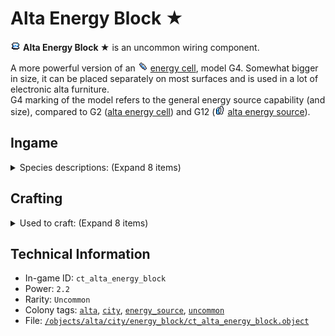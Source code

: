 # Alta Energy Block ★

<img src="https://raw.githubusercontent.com/Ceterai/Enternia/main/objects/alta/city/energy_block/icon.png" alt="Alta Energy Block ★ icon" loading="lazy" height=16px width="auto" /> **Alta Energy Block ★** is an uncommon wiring component.

A more powerful version of an <img src="https://raw.githubusercontent.com/Ceterai/Enternia/main/items/generic/crafting/alta/energy_cell.png" alt="Energy Cell icon" loading="lazy" height=16px width="auto" /> [energy cell](https://ceterai.github.io/MyEnternia/Wiki/EnergyCell), model G4. Somewhat bigger in size, it can be placed separately on most surfaces and is used in a lot of electronic alta furniture.  
G4 marking of the model refers to the general energy source capability (and size), compared to G2 ([alta energy cell](https://ceterai.github.io/MyEnternia/Wiki/altaenergycell)) and G12 (<img src="https://raw.githubusercontent.com/Ceterai/Enternia/main/objects/alta/scout/energy_source/icon.png" alt="Alta Energy Source icon" loading="lazy" height=16px width="auto" /> [alta energy source](https://ceterai.github.io/MyEnternia/Wiki/AltaEnergySource)).

## Ingame

<details markdown="1"><summary>Species descriptions: (Expand 8 items)</summary>

- Alta: This device generates alternia energy from a crystal. Very useful.
- Apex: A structure of unknown purpose.
- Avian: What is this for?
- Floran: A small metal square. Floran wondersss what's inssside.
- Glitch: Cautious. This look misterious.
- Human: A metal cube.
- Hylotl: What could be the purpose of this block?
- Novakid: Looks to me like an energy cube.

</details>

## Crafting

<details markdown="1"><summary>Used to craft: (Expand 8 items)</summary>

- <img src="https://raw.githubusercontent.com/Ceterai/Enternia/main/objects/alta/city/stand_agitate/icon.png" alt="Alta Agitational Stand icon" loading="lazy" height=16px width="auto" /> [Alta Agitational Stand](https://ceterai.github.io/MyEnternia/Wiki/AltaAgitationalStand)
- <img src="https://raw.githubusercontent.com/Ceterai/Enternia/main/objects/alta/cooking/cookdecks/icon.png" alt="Alta Cookdecks icon" loading="lazy" height=16px width="auto" /> [Alta Cookdecks](https://ceterai.github.io/MyEnternia/Wiki/AltaCookdecks)
- <img src="https://raw.githubusercontent.com/Ceterai/Enternia/main/objects/alta/scout/drone_spawner/icon.png" alt="Alta Drone Station icon" loading="lazy" height=16px width="auto" /> [Alta Drone Station](https://ceterai.github.io/MyEnternia/Wiki/AltaDroneStation)
- <img src="https://raw.githubusercontent.com/Ceterai/Enternia/main/objects/alta/scout/energy_source/icon.png" alt="Alta Energy Source icon" loading="lazy" height=16px width="auto" /> [Alta Energy Source](https://ceterai.github.io/MyEnternia/Wiki/AltaEnergySource)
- <img src="https://raw.githubusercontent.com/Ceterai/Enternia/main/objects/alta/cooking/icer/icon.png" alt="Alta Icer icon" loading="lazy" height=16px width="auto" /> [Alta Icer](https://ceterai.github.io/MyEnternia/Wiki/AltaIcer)
- <img src="https://raw.githubusercontent.com/Ceterai/Enternia/main/objects/alta/city/lamppost/icon.png" alt="Alta Lamppost icon" loading="lazy" height=16px width="auto" /> [Alta Lamppost](https://ceterai.github.io/MyEnternia/Wiki/AltaLamppost)
- <img src="https://raw.githubusercontent.com/Ceterai/Enternia/main/objects/alta/city/pod/icon.png" alt="Alta Pod icon" loading="lazy" height=16px width="auto" /> [Alta Pod](https://ceterai.github.io/MyEnternia/Wiki/AltaPod)
- <img src="https://raw.githubusercontent.com/Ceterai/Enternia/main/objects/alta/city/stand_promo/icon.png" alt="Alta Promo Stand icon" loading="lazy" height=16px width="auto" /> [Alta Promo Stand](https://ceterai.github.io/MyEnternia/Wiki/AltaPromoStand)

</details>

## Technical Information

- In-game ID: `ct_alta_energy_block`
- Power: `2.2`
- Rarity: `Uncommon`
- Colony tags: [`alta`](https://ceterai.github.io/MyEnternia/Wiki/Tags/Alta), [`city`](https://ceterai.github.io/MyEnternia/Wiki/Tags/City), [`energy_source`](https://ceterai.github.io/MyEnternia/Wiki/Tags/EnergySource), [`uncommon`](https://ceterai.github.io/MyEnternia/Wiki/Tags/Uncommon)
- File: [`/objects/alta/city/energy_block/ct_alta_energy_block.object`](https://github.com/Ceterai/Enternia/blob/main/objects/alta/city/energy_block/ct_alta_energy_block.object)
